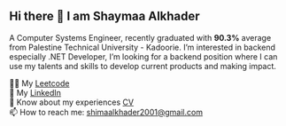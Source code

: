 ## Hi there 👋 I am Shaymaa Alkhader
A Computer Systems Engineer, recently graduated with **90.3%** average from Palestine Technical University - Kadoorie.
I’m interested in backend especially .NET Developer, I’m looking for a backend position where I can use my talents and skills to develop current products and making impact.
<!--

- 🔭 I’m currently working on 
- 🌱 I’m currently learning ...
- 👯 I’m looking to collaborate on ...
- 🤔 I’m looking for help with ...
- 💬 Ask me about ...
- 😄 Pronouns: ...
- ⚡ Fun fact: ...
-->

  👩‍💻 My [Leetcode](https://leetcode.com/u/Shaymaa_Al-Khader/) <br>
  🔗 My [LinkedIn](https://www.linkedin.com/in/shaymaa-alkhader/) <br>
  📄 Know about my experiences [CV](https://docs.google.com/document/d/1QkCMO9n0BEHHwiTb8ttbiBUGexAMvc7j/edit) <br>
  📫 How to reach me: shimaalkhader2001@gmail.com <br>

